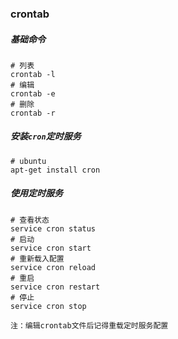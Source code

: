 ### crontab

##### 基础命令

```
# 列表
crontab -l
# 编辑
crontab -e
# 删除
crontab -r
```

##### 安装`cron`定时服务

```
# ubuntu 
apt-get install cron
```

##### 使用定时服务

```
# 查看状态
service cron status
# 启动
service cron start
# 重新载入配置
service cron reload
# 重启
service cron restart
# 停止
service cron stop
```

`注：编辑crontab文件后记得重载定时服务配置`